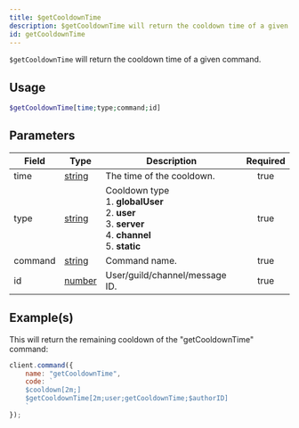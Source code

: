 ```yaml
---
title: $getCooldownTime
description: $getCooldownTime will return the cooldown time of a given command.
id: getCooldownTime
---
```


`$getCooldownTime` will return the cooldown time of a given command.

## Usage

```php
$getCooldownTime[time;type;command;id]
```

## Parameters

| Field   | Type                                                                                              | Description                                                                                                               | Required |
| ------- | ------------------------------------------------------------------------------------------------- | ------------------------------------------------------------------------------------------------------------------------- | :------: |
| time    | [string](https://developer.mozilla.org/en-US/docs/Web/JavaScript/Reference/Global_Objects/String) | The time of the cooldown.                                                                                                 |   true   |
| type    | [string](https://developer.mozilla.org/en-US/docs/Web/JavaScript/Reference/Global_Objects/String) | Cooldown type <br /> 1. **globalUser** <br /> 2. **user** <br /> 3. **server** <br /> 4. **channel** <br /> 5. **static** |   true   |
| command | [string](https://developer.mozilla.org/en-US/docs/Web/JavaScript/Reference/Global_Objects/String) | Command name.                                                                                                             |   true   |
| id      | [number](https://developer.mozilla.org/en-US/docs/Web/JavaScript/Reference/Global_Objects/Number) | User/guild/channel/message ID.                                                                                            |   true   |

## Example(s)

This will return the remaining cooldown of the "getCooldownTime" command:

```javascript
client.command({
    name: "getCooldownTime",
    code: `
    $cooldown[2m;]
    $getCooldownTime[2m;user;getCooldownTime;$authorID]
    `
});
```
